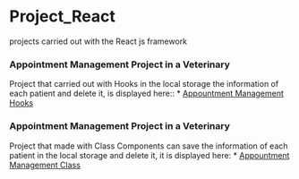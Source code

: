 # Project_React

projects carried out with the React js framework


### Appointment Management Project in a Veterinary

Project that carried out with Hooks in the local storage the information of each patient and delete it, is displayed here:: * [Appountment Management Hooks](https://date-hooks-react.netlify.com/)

### Appointment Management Project in a Veterinary

Project that made with Class Components can save the information of each patient in the local storage and delete it, it is displayed here: * [Appountment Management Class](https://veterinary-first.netlify.com/)
